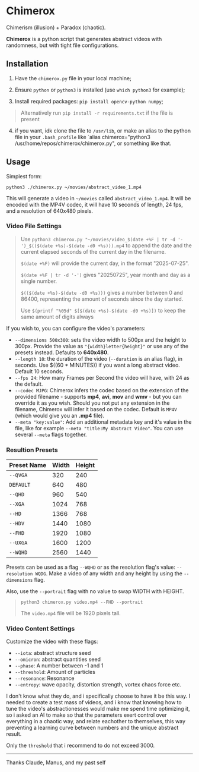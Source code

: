 # Chimerox

Chimerism (illusion) + Paradox (chaotic).

**Chimerox** is a python script that generates abstract videos with randomness, but with tight file configurations.

## Installation

1. Have the `chimerox.py` file in your local machine;

2. Ensure `python` or `python3` is installed (use `which python3` for example);

3. Install required packages: `pip install opencv-python numpy`;

> Alternatively run `pip install -r requirements.txt` if the file is present

4. if you want, idk clone the file to `/usr/lib`, or make an alias to the python file in your `.bash_profile` like `alias chimerox="python3 /usr/home/repos/chimerox/chimerox.py", or something like that.

## Usage

Simplest form:

`python3 ./chimerox.py ~/movies/abstract_video_1.mp4`

This will generate a video in `~/movies` called `abstract_video_1.mp4`. It will be encoded with the MP4V codec, it will have 10 seconds of length, 24 fps, and a resolution of 640x480 pixels.

### Video File Settings

> Use `python3 chimerox.py "~/movies/video_$(date +%F | tr -d '-')_$(($(date +%s)-$(date -d0 +%s))).mp4` to append the date and the current elapsed seconds of the current day in the filename.
>
> `$(date +%F)` will provide the current day, in the format "2025-07-25".
>
> `$(date +%F | tr -d '-')` gives "20250725", year month and day as a single number.
>
> `$(($(date +%s)-$(date -d0 +%s)))` gives a number between 0 and 86400, representing the amount of seconds since the day started.
>
> Use `$(printf "%05d" $[$(date +%s)-$(date -d0 +%s)])` to keep the same amount of digits always

If you wish to, you can configure the video's parameters:

- `--dimensions 500x300`: sets the video width to 500px and the height to 300px. Provide the value as `"{width}letter{height}"` or use any of the presets instead. Defaults to **640x480**.
- `--length 10`: the duration of the video (`--duration` is an alias flag), in seconds. Use $((60 * MINUTES)) if you want a long abstract video. Default 10 seconds.
- `--fps 24`: How many Frames per Second the video will have, with 24 as the default.
- `--codec MJPG`: Chimerox infers the codec based on the extension of the provided filename - supports **mp4**, **avi**, **mov** and **wmv** - but you can override it as you wish. Should you not put any extension in the filename, Chimerox will infer it based on the codec. Default is `MP4V` (which would give you an **.mp4** file).
- `--meta "key:value"`: Add an additional metadata key and it's value in the file, like for example `--meta "title:My Abstract Video"`. You can use several `--meta` flags together.

### Resultion Presets

| Preset Name   | Width  | Height |
| ------------- | ------ | ------ |
| `--QVGA`      | 320    | 240    |
| `DEFAULT`     | 640    | 480    |
| `--QHD`       | 960    | 540    |
| `--XGA`       | 1024   | 768    |
| `--HD`        | 1366   | 768    |
| `--HDV`       | 1440   | 1080   |
| `--FHD`       | 1920   | 1080   |
| `--UXGA`      | 1600   | 1200   |
| `--WQHD`      | 2560   | 1440   |

Presets can be used as a flag `--WQHD` or as the resolution flag's value: `--resolution WQDG`. Make a video of any width and any height by using the `--dimensions` flag.

Also, use the `--portrait` flag with no value to swap WIDTH with HEIGHT.

> `python3 chimerox.py video.mp4 --FHD --portrait`
>
> The `video.mp4` file will be 1920 pixels tall.

### Video Content Settings

Customize the video with these flags:

- `--iota`: abstract structure seed
- `--omicron`: abstract quantities seed
- `--phase`: A number between -1 and 1
- `--threshold`: Amount of particles
- `--resonance`: Resonance
- `--entropy`: wave opacity, distortion strength, vortex chaos force etc.

I don't know what they do, and i specifically choose to have it be this way. I needed to create a test mass of videos, and i know that knowing how to tune the video's abstractionesses would make me spend time optimizing it, so i asked an AI to make so that the parameters exert control over everything in a chaotic way, and relate eachother to themselves, this way preventing a learning curve between numbers and the unique abstract result.

Only the `threshold` that i recommend to do not exceed 3000.

-----

Thanks Claude, Manus, and my past self